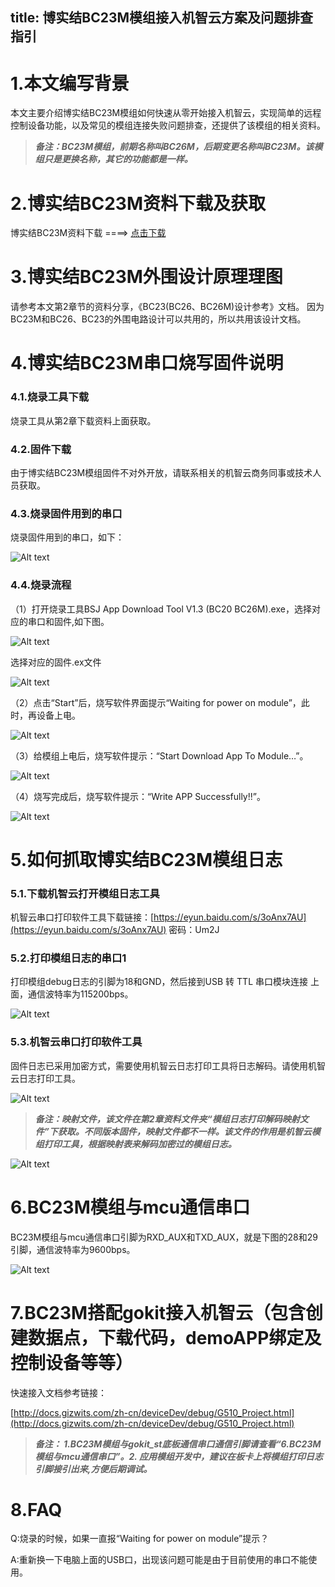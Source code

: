 title: 博实结BC23M模组接入机智云方案及问题排查指引
---

# 1.本文编写背景
本文主要介绍博实结BC23M模组如何快速从零开始接入机智云，实现简单的远程控制设备功能，以及常见的模组连接失败问题排查，还提供了该模组的相关资料。
> ***备注：BC23M模组，前期名称叫BC26M，后期变更名称叫BC23M。该模组只是更换名称，其它的功能都是一样。***

# 2.博实结BC23M资料下载及获取
博实结BC23M资料下载 ====> [点击下载](https://gizwits-doc-1251025085.cos.ap-guangzhou.myqcloud.com/ModuleData/2G-Module/BSJ-BC23M/BC23M-ModuleData.zip)

# 3.博实结BC23M外围设计原理理图
请参考本文第2章节的资料分享，《BC23(BC26、BC26M)设计参考》文档。
因为BC23M和BC26、BC23的外围电路设计可以共用的，所以共用该设计文档。

# 4.博实结BC23M串口烧写固件说明

### 4.1.烧录工具下载
烧录工具从第2章下载资料上面获取。

### 4.2.固件下载
由于博实结BC23M模组固件不对外开放，请联系相关的机智云商务同事或技术人员获取。

### 4.3.烧录固件用到的串口
烧录固件用到的串口，如下：

![Alt text](/assets/zh-cn/deviceDev/BC26_png/png1.png)

###  4.4.烧录流程
（1）打开烧录工具BSJ App Download Tool V1.3 (BC20 BC26M).exe，选择对应的串口和固件,如下图。

![Alt text](/assets/zh-cn/deviceDev/BC26_png/png2.png)

选择对应的固件.ex文件

![Alt text](/assets/zh-cn/deviceDev/BC26_png/png12.png)

（2）点击“Start”后，烧写软件界面提示“Waiting for power on module”，此时，再设备上电。

![Alt text](/assets/zh-cn/deviceDev/BC26_png/png3.png)

（3）给模组上电后，烧写软件提示：“Start Download App To Module…”。

![Alt text](/assets/zh-cn/deviceDev/BC26_png/png4.png)

（4）烧写完成后，烧写软件提示：“Write APP Successfully!!”。

![Alt text](/assets/zh-cn/deviceDev/BC26_png/png5.png)

# 5.如何抓取博实结BC23M模组日志

### 5.1.下载机智云打开模组日志工具
 机智云串口打印软件工具下载链接：[https://eyun.baidu.com/s/3oAnx7AU](https://eyun.baidu.com/s/3oAnx7AU) 密码：Um2J

### 5.2.打印模组日志的串口1
打印模组debug日志的引脚为18和GND，然后接到USB 转 TTL 串⼝模块连接
上面，通信波特率为115200bps。

![Alt text](/assets/zh-cn/deviceDev/BC26_png/png6.png)

### 5.3.机智云串口打印软件工具
固件日志已采用加密方式，需要使用机智云日志打印工具将日志解码。请使用机智云日志打印工具。

![Alt text](/assets/zh-cn/deviceDev/BC26_png/png7.png)

> ***备注：映射文件，该文件在第2章资料文件夹“模组日志打印解码映射文件”下获取。不同版本固件，映射文件都不一样。该文件的作用是机智云模组打印工具，根据映射表来解码加密过的模组日志。***

![Alt text](/assets/zh-cn/deviceDev/BC26_png/png8.png)

# 6.BC23M模组与mcu通信串口

BC23M模组与mcu通信串口引脚为RXD_AUX和TXD_AUX，就是下图的28和29引脚，通信波特率为9600bps。

![Alt text](/assets/zh-cn/deviceDev/BC26_png/png9.png)


# 7.BC23M搭配gokit接入机智云（包含创建数据点，下载代码，demoAPP绑定及控制设备等等）

快速接入文档参考链接：

[http://docs.gizwits.com/zh-cn/deviceDev/debug/G510_Project.html](http://docs.gizwits.com/zh-cn/deviceDev/debug/G510_Project.html)

> ***备注：
1.BC23M模组与gokit_st底板通信串口通信引脚请查看“6.BC23M模组与mcu通信串口”。2. 应用模组开发中，建议在板卡上将模组打印日志引脚接引出来,方便后期调试。***

# 8.FAQ

Q:烧录的时候，如果一直报“Waiting for power on module”提示？

A:重新换一下电脑上面的USB口，出现该问题可能是由于目前使用的串口不能使用。
